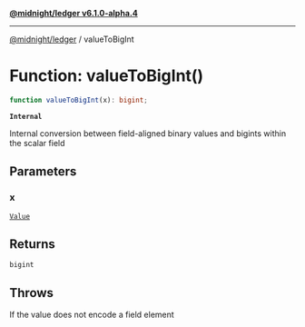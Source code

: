 [**@midnight/ledger v6.1.0-alpha.4**](../README.md)

***

[@midnight/ledger](../globals.md) / valueToBigInt

# Function: valueToBigInt()

```ts
function valueToBigInt(x): bigint;
```

**`Internal`**

Internal conversion between field-aligned binary values and bigints within
the scalar field

## Parameters

### x

[`Value`](../type-aliases/Value.md)

## Returns

`bigint`

## Throws

If the value does not encode a field element

